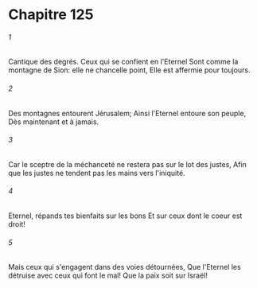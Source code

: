 # Chapitre 125

###### 1
Cantique des degrés. Ceux qui se confient en l'Eternel Sont comme la montagne de Sion: elle ne chancelle point, Elle est affermie pour toujours.
###### 2
Des montagnes entourent Jérusalem; Ainsi l'Eternel entoure son peuple, Dès maintenant et à jamais.
###### 3
Car le sceptre de la méchanceté ne restera pas sur le lot des justes, Afin que les justes ne tendent pas les mains vers l'iniquité.
###### 4
Eternel, répands tes bienfaits sur les bons Et sur ceux dont le coeur est droit!
###### 5
Mais ceux qui s'engagent dans des voies détournées, Que l'Eternel les détruise avec ceux qui font le mal! Que la paix soit sur Israël!

